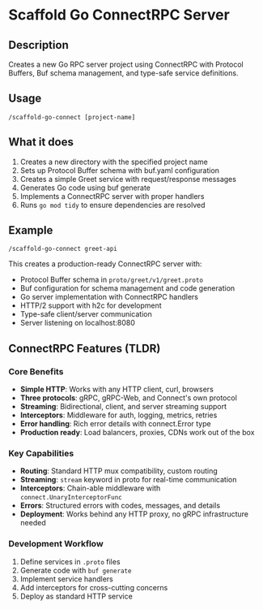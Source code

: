 # Scaffold Go ConnectRPC Server

## Description

Creates a new Go RPC server project using ConnectRPC with Protocol Buffers, Buf schema management, and type-safe service definitions.

## Usage

```
/scaffold-go-connect [project-name]
```

## What it does

1. Creates a new directory with the specified project name
2. Sets up Protocol Buffer schema with buf.yaml configuration
3. Creates a simple Greet service with request/response messages
4. Generates Go code using buf generate
5. Implements a ConnectRPC server with proper handlers
6. Runs `go mod tidy` to ensure dependencies are resolved

## Example

```
/scaffold-go-connect greet-api
```

This creates a production-ready ConnectRPC server with:

- Protocol Buffer schema in `proto/greet/v1/greet.proto`
- Buf configuration for schema management and code generation
- Go server implementation with ConnectRPC handlers
- HTTP/2 support with h2c for development
- Type-safe client/server communication
- Server listening on localhost:8080

## ConnectRPC Features (TLDR)

### Core Benefits

- **Simple HTTP**: Works with any HTTP client, curl, browsers
- **Three protocols**: gRPC, gRPC-Web, and Connect's own protocol
- **Streaming**: Bidirectional, client, and server streaming support
- **Interceptors**: Middleware for auth, logging, metrics, retries
- **Error handling**: Rich error details with connect.Error type
- **Production ready**: Load balancers, proxies, CDNs work out of the box

### Key Capabilities

- **Routing**: Standard HTTP mux compatibility, custom routing
- **Streaming**: `stream` keyword in proto for real-time communication
- **Interceptors**: Chain-able middleware with `connect.UnaryInterceptorFunc`
- **Errors**: Structured errors with codes, messages, and details
- **Deployment**: Works behind any HTTP proxy, no gRPC infrastructure needed

### Development Workflow

1. Define services in `.proto` files
2. Generate code with `buf generate`
3. Implement service handlers
4. Add interceptors for cross-cutting concerns
5. Deploy as standard HTTP service
